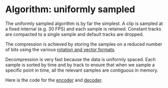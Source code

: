 # Algorithm: uniformly sampled

The uniformly sampled algorithm is by far the simplest. A clip is sampled at a fixed internal (e.g. 30 FPS) and each sample is retained. Constant tracks are compacted to a single sample and default tracks are dropped.

The compression is achieved by storing the samples on a reduced number of bits using the various [rotation and vector formats](https://github.com/nfrechette/acl/blob/develop/docs/rotation_and_vector_formats.md).

Decompression is very fast because the data is uniformly spaced. Each sample is sorted by time and by track to ensure that when we sample a specific point in time, all the relevant samples are contiguous in memory.

Here is the code for the [encoder](https://github.com/nfrechette/acl/blob/develop/includes/acl/algorithm/uniformly_sampled/encoder.h) and [decoder](https://github.com/nfrechette/acl/blob/develop/includes/acl/algorithm/uniformly_sampled/decoder.h).
